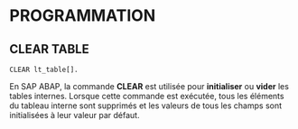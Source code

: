 # **PROGRAMMATION**

## **CLEAR TABLE**

```ABAP
CLEAR lt_table[].
```

En SAP ABAP, la commande **CLEAR** est utilisée pour **initialiser** ou **vider** les tables internes. Lorsque cette commande est exécutée, tous les éléments du tableau interne sont supprimés et les valeurs de tous les champs sont initialisées à leur valeur par défaut.
